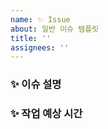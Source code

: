 ```yaml
---
name: ✨ Issue
about: 일반 이슈 템플릿
title: ''
assignees: ''
---
```


### ✨ 이슈 설명
<!-- 추가할 기능에 대해 간략하게 설명해주세요 -->




### ✨ 작업 예상 시간
<!-- 완료까지 얼마나 걸릴지 -->

